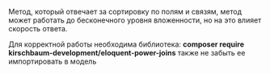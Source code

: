 Метод, который отвечает за сортировку по полям и связям,
метод может работать до бесконечного уровня вложенности, но на это влияет скорость ответа. 

Для корректной работы необходима библиотека: **composer require kirschbaum-development/eloquent-power-joins**
также не забыть ее импортировать в модель
